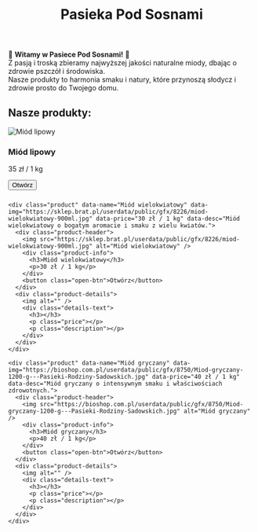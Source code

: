 <!DOCTYPE html>
<html lang="pl">
<head>
<meta charset="UTF-8" />
<meta name="viewport" content="width=device-width, initial-scale=1" />
<title>Pasieka Pod Sosnami - Sklep Pszczelarski</title>
<link rel="stylesheet" href="style.css" />
</head>
<body>

<header>
  <h1>Pasieka Pod Sosnami</h1>
</header>

<section class="opis-pasieki">
  <p>
    🌿 <strong>Witamy w Pasiece Pod Sosnami!</strong> 🌿<br />
    Z pasją i troską zbieramy najwyższej jakości naturalne miody, dbając o zdrowie pszczół i środowiska. <br />
    Nasze produkty to harmonia smaku i natury, które przynoszą słodycz i zdrowie prosto do Twojego domu.
  </p>
</section>

<h2 class="naglowek">Nasze produkty:</h2>

<div class="container">
  <div class="products">
    <!-- produkty (jak wcześniej) -->
    <div class="product" data-name="Miód lipowy" data-img="https://sklep.brat.pl/userdata/public/gfx/8234/lipowy-900ml.jpg" data-price="35 zł / 1 kg" data-desc="Miód lipowy o delikatnym smaku, zbierany z kwiatów lipy.">
      <div class="product-header">
        <img src="https://sklep.brat.pl/userdata/public/gfx/8234/lipowy-900ml.jpg" alt="Miód lipowy" />
        <div class="product-info">
          <h3>Miód lipowy</h3>
          <p>35 zł / 1 kg</p>
        </div>
        <button class="open-btn">Otwórz</button>
      </div>
      <div class="product-details">
        <img alt="" />
        <div class="details-text">
          <h3></h3>
          <p class="price"></p>
          <p class="description"></p>
        </div>
      </div>
    </div>

    <div class="product" data-name="Miód wielokwiatowy" data-img="https://sklep.brat.pl/userdata/public/gfx/8226/miod-wielokwiatowy-900ml.jpg" data-price="30 zł / 1 kg" data-desc="Miód wielokwiatowy o bogatym aromacie i smaku z wielu kwiatów.">
      <div class="product-header">
        <img src="https://sklep.brat.pl/userdata/public/gfx/8226/miod-wielokwiatowy-900ml.jpg" alt="Miód wielokwiatowy" />
        <div class="product-info">
          <h3>Miód wielokwiatowy</h3>
          <p>30 zł / 1 kg</p>
        </div>
        <button class="open-btn">Otwórz</button>
      </div>
      <div class="product-details">
        <img alt="" />
        <div class="details-text">
          <h3></h3>
          <p class="price"></p>
          <p class="description"></p>
        </div>
      </div>
    </div>

    <div class="product" data-name="Miód gryczany" data-img="https://bioshop.com.pl/userdata/public/gfx/8750/Miod-gryczany-1200-g---Pasieki-Rodziny-Sadowskich.jpg" data-price="40 zł / 1 kg" data-desc="Miód gryczany o intensywnym smaku i właściwościach zdrowotnych.">
      <div class="product-header">
        <img src="https://bioshop.com.pl/userdata/public/gfx/8750/Miod-gryczany-1200-g---Pasieki-Rodziny-Sadowskich.jpg" alt="Miód gryczany" />
        <div class="product-info">
          <h3>Miód gryczany</h3>
          <p>40 zł / 1 kg</p>
        </div>
        <button class="open-btn">Otwórz</button>
      </div>
      <div class="product-details">
        <img alt="" />
        <div class="details-text">
          <h3></h3>
          <p class="price"></p>
          <p class="description"></p>
        </div>
      </div>
    </div>

  </div>
</div>

<script>
  document.querySelectorAll('.product').forEach(product => {
    const btn = product.querySelector('.open-btn');
    const details = product.querySelector('.product-details');
    const imgElem = details.querySelector('img');
    const nameElem = details.querySelector('h3');
    const priceElem = details.querySelector('.price');
    const descElem = details.querySelector('.description');

    btn.addEventListener('click', () => {
      const isActive = details.classList.contains('active');

      document.querySelectorAll('.product-details.active').forEach(openDetails => {
        openDetails.classList.remove('active');
      });

      if (!isActive) {
        imgElem.src = product.getAttribute('data-img');
        imgElem.alt = product.getAttribute('data-name');
        nameElem.textContent = product.getAttribute('data-name');
        priceElem.textContent = product.getAttribute('data-price');
        descElem.textContent = product.getAttribute('data-desc');
        details.classList.add('active');
        btn.textContent = 'Zamknij';
      } else {
        details.classList.remove('active');
        btn.textContent = 'Otwórz';
      }

      document.querySelectorAll('.product').forEach(p => {
        if (p !== product) {
          p.querySelector('.open-btn').textContent = 'Otwórz';
        }
      });
    });
  });
</script>

</body>
</html>
